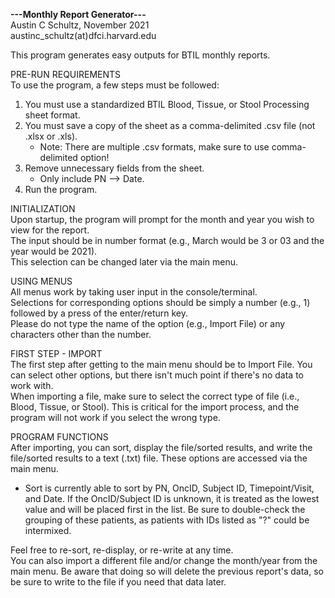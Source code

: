 **---Monthly Report Generator---**  
Austin C Schultz, November 2021  
austinc_schultz(at)dfci.harvard.edu  
  
This program generates easy outputs for BTIL monthly reports.  
  
PRE-RUN REQUIREMENTS  
To use the program, a few steps must be followed:  
 1) You must use a standardized BTIL Blood, Tissue, or Stool Processing sheet format.  
 2) You must save a copy of the sheet as a comma-delimited .csv file (not .xlsx or .xls).  
    - Note: There are multiple .csv formats, make sure to use comma-delimited option!  
 3) Remove unnecessary fields from the sheet.  
    - Only include PN --> Date.  
 4) Run the program.  
  
INITIALIZATION  
Upon startup, the program will prompt for the month and year you wish to view for the report.  
The input should be in number format (e.g., March would be 3 or 03 and the year would be 2021).  
This selection can be changed later via the main menu.  

USING MENUS  
All menus work by taking user input in the console/terminal.  
Selections for corresponding options should be simply a number (e.g., 1) followed by a press of the enter/return key.  
Please do not type the name of the option (e.g., Import File) or any characters other than the number.  

FIRST STEP - IMPORT  
The first step after getting to the main menu should be to Import File. You can select other options, but there isn't much point if there's no data to work with.  
When importing a file, make sure to select the correct type of file (i.e., Blood, Tissue, or Stool). This is critical for the import process, and the program will not work if you select the wrong type.  

PROGRAM FUNCTIONS  
After importing, you can sort, display the file/sorted results, and write the file/sorted results to a text (.txt) file. These options are accessed via the main menu.  
 - Sort is currently able to sort by PN, OncID, Subject ID, Timepoint/Visit, and Date. If the OncID/Subject ID is unknown, it is treated as the lowest value and will be placed first in the list. Be sure to double-check the grouping of these patients, as patients with IDs listed as "?" could be intermixed.  

Feel free to re-sort, re-display, or re-write at any time.  
You can also import a different file and/or change the month/year from the main menu. Be aware that doing so will delete the previous report's data, so be sure to write to the file if you need that data later.  